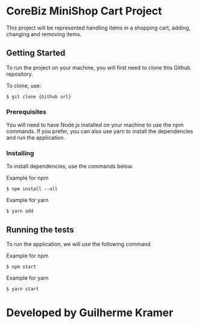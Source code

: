 # CoreBiz MiniShop Cart Project

This project will be represented handling items in a shopping cart, adding, changing and removing items.

## Getting Started

To run the project on your machine, you will first need to clone this Github repository.

To clone, use:

```
$ git clone {Github url}
```

### Prerequisites

You will need to have Node.js installed on your machine to use the npm commands. If you prefer, you can also use yarn to install the dependencies and run the application.

### Installing

To install dependencies, use the commands below.

Example for npm

```
$ npm install --all
```

Example for yarn

```
$ yarn add
```

## Running the tests

To run the application, we will use the following command

Example for npm

```
$ npm start
```
Example for yarn

```
$ yarn start
```

# Developed by Guilherme Kramer